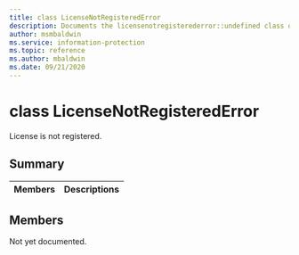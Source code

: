 ```yaml
---
title: class LicenseNotRegisteredError 
description: Documents the licensenotregisterederror::undefined class of the Microsoft Information Protection (MIP) SDK.
author: msmbaldwin
ms.service: information-protection
ms.topic: reference
ms.author: mbaldwin
ms.date: 09/21/2020
---
```


# class LicenseNotRegisteredError 
License is not registered.
  
## Summary
 Members                        | Descriptions                                
--------------------------------|---------------------------------------------
  
## Members
Not yet documented.
